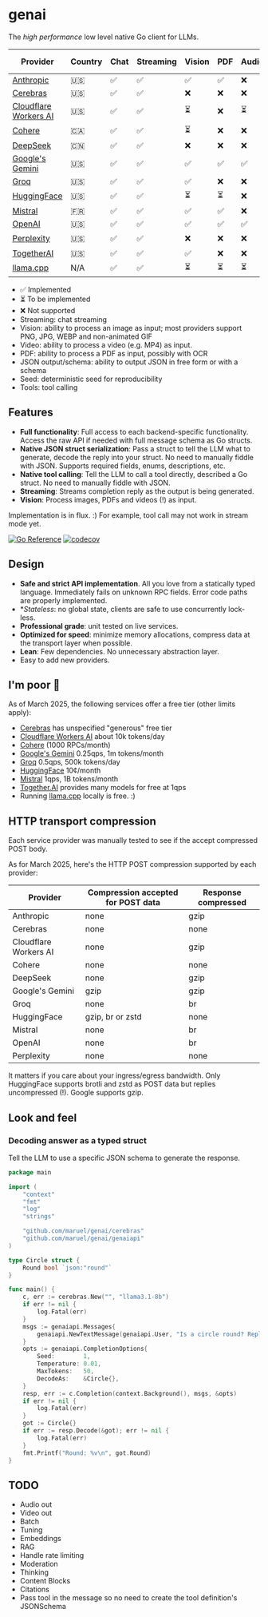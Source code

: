 # genai

The _high performance_ low level native Go client for LLMs.

| Provider                                                    | Country | Chat | Streaming | Vision | PDF | Audio | Video |JSON output | JSON schema | Seed | Tools |
| ----------------------------------------------------------- | ------- | ---- | --------- | ------ | --- | ----- | ----- | ----------- | ----------- | ---- | ----- |
| [Anthropic](https://console.anthropic.com/settings/billing) | 🇺🇸    | ✅   | ✅        | ✅     | ✅  | ❌    | ❌    | ❌          | ❌          | ❌   | ✅    |
| [Cerebras](https://cloud.cerebras.ai)                       | 🇺🇸    | ✅   | ✅        | ❌     | ❌  | ❌    | ❌    | ✅          | ✅          | ✅   | ✅    |
| [Cloudflare Workers AI](https://dash.cloudflare.com)        | 🇺🇸    | ✅   | ✅        | ⏳     | ❌  | ⏳    | ❌    | ✅          | ✅          | ✅   | ✅    |
| [Cohere](https://dashboard.cohere.com/billing)              | 🇨🇦    | ✅   | ✅        | ⏳     | ❌  | ❌    | ❌    | ✅          | ✅          | ✅   | ✅    |
| [DeepSeek](https://platform.deepseek.com)                   | 🇨🇳    | ✅   | ✅        | ❌     | ❌  | ❌    | ❌    | ✅          | ❌          | ❌   | ✅    |
| [Google's Gemini](http://aistudio.google.com)               | 🇺🇸    | ✅   | ✅        | ✅     | ✅  | ✅    | ✅    | ✅          | ✅          | ✅   | ✅    |
| [Groq](https://console.groq.com/dashboard/usage)            | 🇺🇸    | ✅   | ✅        | ✅     | ❌  | ❌    | ❌    | ✅          | ❌          | ✅   | ✅    |
| [HuggingFace](https://huggingface.co/settings/billing)      | 🇺🇸    | ✅   | ✅        | ⏳     | ⏳  | ❌    | ❌    | ⏳          | ⏳          | ✅   | ✅    |
| [Mistral](https://console.mistral.ai/usage)                 | 🇫🇷    | ✅   | ✅        | ✅     | ✅  | ❌    | ❌    | ✅          | ✅          | ✅   | ✅    |
| [OpenAI](https://platform.openai.com/usage)                 | 🇺🇸    | ✅   | ✅        | ✅     | ✅  | ✅    | ❌    | ✅          | ✅          | ✅   | ✅    |
| [Perplexity](https://www.perplexity.ai/settings/api)        | 🇺🇸    | ✅   | ✅        | ❌     | ❌  | ❌    | ❌    | ❌          | ⏳          | ❌   | ❌    |
| [TogetherAI](https://api.together.ai/settings/billing)      | 🇺🇸    | ✅   | ✅        | ✅     | ❌  | ❌    | ✅    | ✅          | ✅          | ✅   | ✅    |
| [llama.cpp](https://github.com/ggml-org/llama.cpp)          | N/A     | ✅   | ✅        | ⏳     | ⏳  | ⏳    | ⏳    | ⏳          | ⏳          | ✅   | ⏳    |

- ✅ Implemented
- ⏳ To be implemented
- ❌ Not supported
- Streaming: chat streaming
- Vision: ability to process an image as input; most providers support PNG, JPG, WEBP and non-animated GIF
- Video: ability to process a video (e.g. MP4) as input.
- PDF: ability to process a PDF as input, possibly with OCR
- JSON output/schema: ability to output JSON in free form or with a schema
- Seed: deterministic seed for reproducibility
- Tools: tool calling

## Features

- **Full functionality**: Full access to each backend-specific functionality.
  Access the raw API if needed with full message schema as Go structs.
- **Native JSON struct serialization**: Pass a struct to tell the LLM what to
  generate, decode the reply into your struct. No need to manually fiddle with
  JSON. Supports required fields, enums, descriptions, etc.
- **Native tool calling**: Tell the LLM to call a tool directly, described a Go
  struct. No need to manually fiddle with JSON.
- **Streaming**: Streams completion reply as the output is being generated.
- **Vision**: Process images, PDFs and videos (!) as input.

Implementation is in flux. :) For example, tool call may not work in stream mode yet.

[![Go Reference](https://pkg.go.dev/badge/github.com/maruel/genai/.svg)](https://pkg.go.dev/github.com/maruel/genai/)
[![codecov](https://codecov.io/gh/maruel/genai/graph/badge.svg?token=VLBH363B6N)](https://codecov.io/gh/maruel/genai)

## Design

- **Safe and strict API implementation**. All you love from a statically typed
  language. Immediately fails on unknown RPC fields. Error code paths are
  properly implemented.
- **Stateless*: no global state, clients are safe to use concurrently lock-less.
- **Professional grade**: unit tested on live services.
- **Optimized for speed**: minimize memory allocations, compress data at the
  transport layer when possible.
- **Lean**: Few dependencies. No unnecessary abstraction layer.
- Easy to add new providers.


## I'm poor 💸

As of March 2025, the following services offer a free tier (other limits
apply):

- [Cerebras](https://cerebras.ai/inference) has unspecified "generous" free tier
- [Cloudflare Workers AI](https://developers.cloudflare.com/workers-ai/platform/pricing/) about 10k tokens/day
- [Cohere](https://docs.cohere.com/docs/rate-limits) (1000 RPCs/month)
- [Google's Gemini](https://ai.google.dev/gemini-api/docs/rate-limits) 0.25qps, 1m tokens/month
- [Groq](https://console.groq.com/docs/rate-limits) 0.5qps, 500k tokens/day
- [HuggingFace](https://huggingface.co/docs/api-inference/pricing) 10¢/month
- [Mistral](https://help.mistral.ai/en/articles/225174-what-are-the-limits-of-the-free-tier) 1qps, 1B tokens/month
- [Together.AI](https://api.together.ai/settings/plans) provides many models for free at 1qps
- Running [llama.cpp](https://github.com/ggml-org/llama.cpp) locally is free. :)


## HTTP transport compression

Each service provider was manually tested to see if the accept compressed POST body.

As for March 2025, here's the HTTP POST compression supported by each provider:

| Provider    | Compression accepted for POST data | Response compressed |
| ----------- | ---------------------------------- | ------------------- |
| Anthropic   | none                               | gzip                |
| Cerebras    | none                               | none                |
| Cloudflare Workers AI | none                     | gzip                |
| Cohere      | none                               | none                |
| DeepSeek    | none                               | gzip                |
| Google's Gemini | gzip                           | gzip                |
| Groq        | none                               | br                  |
| HuggingFace | gzip, br or zstd                   | none                |
| Mistral     | none                               | br                  |
| OpenAI      | none                               | br                  |
| Perplexity  | none                               | none                |

It matters if you care about your ingress/egress bandwidth. Only HuggingFace
supports brotli and zstd as POST data but replies uncompressed (!). Google
supports gzip.


## Look and feel

### Decoding answer as a typed struct

Tell the LLM to use a specific JSON schema to generate the response.

```go
package main

import (
	"context"
	"fmt"
	"log"
	"strings"

	"github.com/maruel/genai/cerebras"
	"github.com/maruel/genai/genaiapi"
)

type Circle struct {
    Round bool `json:"round"`
}

func main() {
    c, err := cerebras.New("", "llama3.1-8b")
    if err != nil {
        log.Fatal(err)
    }
    msgs := genaiapi.Messages{
        genaiapi.NewTextMessage(genaiapi.User, "Is a circle round? Reply as JSON."),
    }
    opts := genaiapi.CompletionOptions{
        Seed:        1,
        Temperature: 0.01,
        MaxTokens:   50,
        DecodeAs:    &Circle{},
    }
    resp, err := c.Completion(context.Background(), msgs, &opts)
    if err != nil {
        log.Fatal(err)
    }
    got := Circle{}
    if err := resp.Decode(&got); err != nil {
        log.Fatal(err)
    }
    fmt.Printf("Round: %v\n", got.Round)
}
```


## TODO

- Audio out
- Video out
- Batch
- Tuning
- Embeddings
- RAG
- Handle rate limiting
- Moderation
- Thinking
- Content Blocks
- Citations
- Pass tool in the message so no need to create the tool definition's JSONSchema

